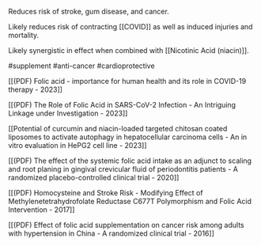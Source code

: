
Reduces risk of stroke, gum disease, and cancer.

Likely reduces risk of contracting [[COVID]] as well as induced injuries and mortality.

Likely synergistic in effect when combined with [[Nicotinic Acid (niacin)]].

#supplement #anti-cancer #cardioprotective

[[(PDF) Folic acid - importance for human health and its role in COVID-19 therapy - 2023]]

[[(PDF) The Role of Folic Acid in SARS-CoV-2 Infection - An Intriguing Linkage under Investigation - 2023]]

[[Potential of curcumin and niacin-loaded targeted chitosan coated liposomes to activate autophagy in hepatocellular carcinoma cells - An in vitro evaluation in HePG2 cell line - 2023]]

[[(PDF) The effect of the systemic folic acid intake as an adjunct to scaling and root planing in gingival crevicular fluid of periodontitis patients - A randomized placebo-controlled clinical trial - 2020]]

[[(PDF) Homocysteine and Stroke Risk - Modifying Effect of Methylenetetrahydrofolate Reductase C677T Polymorphism and Folic Acid Intervention - 2017]]

[[(PDF) Effect of folic acid supplementation on cancer risk among adults with hypertension in China - A randomized clinical trial - 2016]]
